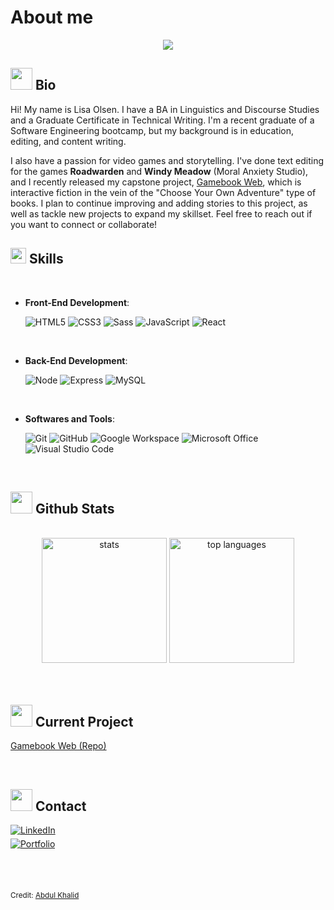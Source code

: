 # About me
<p align="center">
  <a href="https://github.com/DenverCoder1/readme-typing-svg"><img src="https://readme-typing-svg.herokuapp.com?font=Time+New+Roman&color=cyan&size=25&center=true&vCenter=true&width=600&height=100&lines=Lisa+Olsen;++;Editor+/+Educator+/+Software+Developer;Always+learning"></a>
</p>

## <img src="https://media4.giphy.com/media/v1.Y2lkPTc5MGI3NjExNng0dTk1ZzZycWxzbjgyczlobXNpNDJ5cWprZjdyZDF4bnk1Z2sybSZlcD12MV9pbnRlcm5hbF9naWZfYnlfaWQmY3Q9cw/Ll22OhMLAlVDb8UQWe/giphy.gif" width="35"/> Bio
Hi! My name is Lisa Olsen. I have a BA in Linguistics and Discourse Studies and a Graduate Certificate in Technical Writing. I'm a recent graduate of a Software Engineering bootcamp, but my background is in education, editing, and content writing.

I also have a passion for video games and storytelling. I've done text editing for the games **Roadwarden** and **Windy Meadow** (Moral Anxiety Studio), and I recently released my capstone project, [Gamebook Web](https://gamebook-web.netlify.app/), which is interactive fiction in the vein of the "Choose Your Own Adventure" type of books. I plan to continue improving and adding stories to this project, as well as tackle new projects to expand my skillset. Feel free to reach out if you want to connect or collaborate!

## <img src="https://media2.giphy.com/media/QssGEmpkyEOhBCb7e1/giphy.gif?cid=ecf05e47a0n3gi1bfqntqmob8g9aid1oyj2wr3ds3mg700bl&rid=giphy.gif" width ="25"> Skills
<br>

- **Front-End Development**:

   ![HTML5](https://img.shields.io/badge/HTML5%20-%23E34F26.svg?style=for-the-badge&logo=html5&logoColor=white)
   ![CSS3](https://img.shields.io/badge/CSS%20-%231572B6.svg?style=for-the-badge&logo=css3&logoColor=white)
   ![Sass](https://img.shields.io/badge/Sass-CC6699?style=for-the-badge&logo=Sass&logoColor=white)
   ![JavaScript](https://img.shields.io/badge/JavaScript%20-%23F7DF1E.svg?style=for-the-badge&logo=javascript&logoColor=black)
   ![React](https://img.shields.io/badge/-ReactJs-61DAFB?logo=react&logoColor=white&style=for-the-badge)

<br>

- **Back-End Development**:

  ![Node](https://img.shields.io/badge/node.js-339933?style=for-the-badge&logo=Node.js&logoColor=white)
  ![Express](https://img.shields.io/badge/Express.js-000000?logo=express&logoColor=fff&style=for-the-badge)
  ![MySQL](https://img.shields.io/badge/MySQL-4479A1?style=for-the-badge&logo=mysql&logoColor=white)
    
<br>

- **Softwares and Tools**:

    ![Git](https://img.shields.io/badge/git-%23F05033.svg?style=for-the-badge&logo=git&logoColor=white)
    ![GitHub](https://img.shields.io/badge/github-%23121011.svg?style=for-the-badge&logo=github&logoColor=white)
    ![Google Workspace](https://img.shields.io/badge/Google%20Workspace-4285F4?style=for-the-badge&logo=google&logoColor=white)
    ![Microsoft Office](https://img.shields.io/badge/Microsoft_Office-D83B01?style=for-the-badge&logo=microsoft-office&logoColor=white)
    ![Visual Studio Code](https://img.shields.io/badge/Visual%20Studio%20Code-0078d7.svg?style=for-the-badge&logo=visual-studio-code&logoColor=white)


<br>

## <img src="https://media.giphy.com/media/iY8CRBdQXODJSCERIr/giphy.gif" width="35"> Github Stats
<br>

<div align="center">
  <img src="https://github-readme-stats.vercel.app/api?username=lmolsen&show_icons=true&line_height=20&theme=dark" height="200" alt="stats" />
  <img src="https://github-readme-stats.vercel.app/api/top-langs?username=lmolsen&show_icons=true&locale=en&layout=compact&line_height=20&theme=dark" height="200" alt="top languages"/>
</div>

<br>
<br>


## <img src="https://media4.giphy.com/media/v1.Y2lkPTc5MGI3NjExYXpjcDI4cDM0a3R0eWc1ZDlpMjh2dngyZTV4amhvd2R2cHd4dnJqdCZlcD12MV9pbnRlcm5hbF9naWZfYnlfaWQmY3Q9cw/L05HgB2h6qICDs5Sms/giphy.gif" width="35"/> Current Project
[Gamebook Web (Repo)](https://github.com/lmolsen/lisa-olsen-capstone)

<br>

## <img src="https://media1.giphy.com/media/v1.Y2lkPTc5MGI3NjExdDl2bzkyOXRuN3l1Zjg5dDR4YXgwNWh3enc0MXBrMjJlMnlxZjJjdiZlcD12MV9pbnRlcm5hbF9naWZfYnlfaWQmY3Q9cw/KcnlGHBpnKnjZIuCMv/giphy.gif" width="35"/> Contact
<a href="https://linkedin.com/in/lisa-m-olsen" target="_blank">
  <img 
    src="https://img.shields.io/badge/LinkedIn-0077B5?style=for-the-badge" 
    alt="LinkedIn" 
    style="margin-bottom: 5px;"/>
</a>
<br>
<a href="https://lmolsen.netlify.app/" target="_blank">
  <img 
    src="https://img.shields.io/badge/Portfolio-00796b?style=for-the-badge" 
    alt="Portfolio" 
    style="margin-bottom: 5px;"/>
</a>


<br><br>

<sub>Credit: [Abdul Khalid](https://github.com/0xabdulkhalid)</sub>


